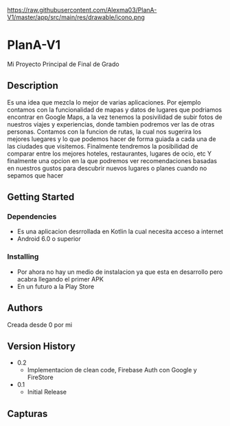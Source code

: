 https://raw.githubusercontent.com/Alexma03/PlanA-V1/master/app/src/main/res/drawable/icono.png
# PlanA-V1

Mi Proyecto Principal de Final de Grado

## Description

Es una idea que mezcla lo mejor de varias aplicaciones. Por ejemplo contamos con la funcionalidad de mapas y datos 
de lugares que podriamos encontrar en Google Maps, a la vez tenemos la posivilidad de subir fotos de nuestros viajes 
y experiencias, donde tambien podremos ver las de otras personas. Contamos con la funcion de rutas, la cual nos sugerira
los mejores luegares y lo que podemos hacer de forma guiada a cada una de las ciudades que visitemos.
Finalmente tendremos la posibilidad de comparar entre los mejores hoteles, restaurantes, lugares de ocio, etc 
Y finalmente una opcion en la que podremos ver recomendaciones basadas en nuestros gustos para descubrir nuevos lugares
o planes cuando no sepamos que hacer

## Getting Started

### Dependencies

* Es una aplicacion desrrollada en Kotlin la cual necesita acceso a internet
* Android 6.0 o superior

### Installing

* Por ahora no hay un medio de instalacion ya que esta en desarrollo pero acabra llegando el primer APK 
* En un futuro a la Play Store

## Authors

Creada desde 0 por mi

## Version History

* 0.2
    * Implementacion de clean code, Firebase Auth con Google y FireStore
* 0.1
    * Initial Release
    
## Capturas
